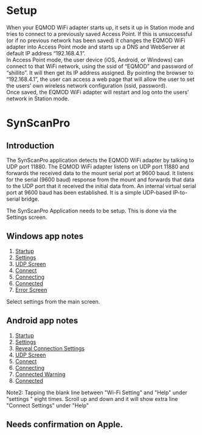 # Setup

When your EQMOD WiFi adapter starts up, it sets it up in Station mode and tries to connect to a previously saved Access Point. If this is unsuccessful (or if no previous network has been saved) it changes the EQMOD WiFi adapter into Access Point mode and starts up a DNS and WebServer at default IP address “192.168.4.1”.  
In Access Point mode, the user device (iOS, Android, or Windows) can connect to that WiFi network, using the ssid of “EQMOD” and password of “shillito”. It will then get its IP address assigned. By pointing the browser to “192.168.4.1”, the user can access a web page that will allow the user to set the users’ own wireless network configuration (ssid, password).  
Once saved, the EQMOD WiFi adapter will restart and log onto the users’ network in Station mode.  

# SynScanPro

## Introduction 

The SynScanPro application detects the EQMOD WiFi adapter by talking to UDP port 11880. The EQMOD WiFi adapter listens on UDP port 11880 and forwards the received data to the mount serial port at 9600 baud. It listens for the serial (9600 baud) response from the mount and forwards that data to the UDP port that it received the initial data from. An internal virtual serial port at 9600 baud has been established. It is a simple UDP-based IP-to-serial bridge.

The SynScanPro Application needs to be setup. This is done via the Settings screen.
## Windows app notes

1. [Startup](https://github.com/ozarchie/EQMOD-WiFi/blob/master/Documentation/images/EQMODWiFiAndroid-1.png)   
2. [Settings](https://github.com/ozarchie/EQMOD-WiFi/blob/master/Documentation/images/EQMODWiFiAndroid-2.png)  
3. [UDP Screen](https://github.com/ozarchie/EQMOD-WiFi/blob/master/Documentation/images/EQMODWiFiAndroid-3.png)  
4. [Connect](https://github.com/ozarchie/EQMOD-WiFi/blob/master/Documentation/images/EQMODWiFiAndroid-4.png) 
5. [Connecting](https://github.com/ozarchie/EQMOD-WiFi/blob/master/Documentation/images/EQMODWiFiWin-5.png)  
6. [Connected](https://github.com/ozarchie/EQMOD-WiFi/blob/master/Documentation/images/EQMODWiFiWin-6.png)  
7. [Error Screen](https://github.com/ozarchie/EQMOD-WiFi/blob/master/Documentation/images/EQMODWiFiWin-7.png)  

Select settings from the main screen.

## Android app notes
1. [Startup](github.com/ozarchie/EQMOD-WiFi/blob/master/Documentation/images/EQMODWiFiAndroid-1.png)
2. [Settings](github.com/ozarchie/EQMOD-WiFi/blob/master/Documentation/images/EQMODWiFiAndroid-2.png)
3. [Reveal Connection Settings](github.com/ozarchie/EQMOD-WiFi/blob/master/Documentation/images/EQMODWiFiAndroid-3.png)
4. [UDP Screen](github.com/ozarchie/EQMOD-WiFi/blob/master/Documentation/images/EQMODWiFiAndroid-4.png)
5. [Connect](github.com/ozarchie/EQMOD-WiFi/blob/master/Documentation/images/EQMODWiFiAndroid-5.png)
6. [Connecting](github.com/ozarchie/EQMOD-WiFi/blob/master/Documentation/images/EQMODWiFiAndroid-6.png)
7. [Connected Warning](github.com/ozarchie/EQMOD-WiFi/master/Documentation/tree/images/EQMODWiFiAndroid-7.png)
8. [Connected](github.com/ozarchie/EQMOD-WiFi/master/Documentation/tree/images/EQMODWiFiAndroid-8.png)

Note2: Tapping the blank line between "Wi-Fi Setting" and "Help" under "settings " eight times. Scroll up and down and it will show extra line "Connect Settings" under "Help"

## Needs confirmation on Apple.
